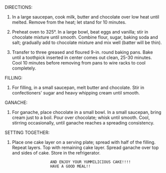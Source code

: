 DIRECTIONS:

1) In a large saucepan, cook milk, butter and chocolate over low heat until melted. Remove from the heat; let stand for 10 minutes.

2) Preheat oven to 325°. In a large bowl, beat eggs and vanilla; stir in chocolate mixture until smooth. Combine flour, sugar, baking soda and salt; gradually add to chocolate mixture and mix well (batter will be thin).
3) Transfer to three greased and floured 9-in. round baking pans. Bake until a toothpick inserted in center comes out clean, 25-30 minutes. Cool 10 minutes before removing from pans to wire racks to cool completely.

FILLING:
1) For filling, in a small saucepan, melt butter and chocolate. Stir in confectioners' sugar and heavy whipping cream until smooth.

GANACHE:
1) For ganache, place chocolate in a small bowl. In a small saucepan, bring cream just to a boil. Pour over chocolate; whisk until smooth. Cool, stirring occasionally, until ganache reaches a spreading consistency.

SETTING TOGETHER:
1) Place one cake layer on a serving plate; spread with half of the filling. Repeat layers. Top with remaining cake layer. Spread ganache over top and sides of cake. Store in the refrigerator.


                        AND ENJOY YOUR YUMMILICIOUS CAKE!!!!
                        HAVE A GOOD MEAL!!